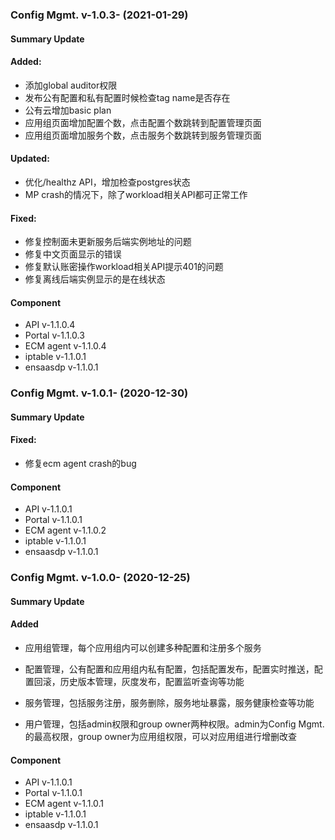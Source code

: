 ### Config Mgmt. v-1.0.3- (2021-01-29)

#### Summary Update

#### Added:

- 添加global auditor权限
- 发布公有配置和私有配置时候检查tag name是否存在
- 公有云增加basic plan
- 应用组页面增加配置个数，点击配置个数跳转到配置管理页面
- 应用组页面增加服务个数，点击服务个数跳转到服务管理页面

#### Updated:

- 优化/healthz API，增加检查postgres状态
- MP crash的情况下，除了workload相关API都可正常工作

#### Fixed:

  - 修复控制面未更新服务后端实例地址的问题
  - 修复中文页面显示的错误
  - 修复默认账密操作workload相关API提示401的问题
  - 修复离线后端实例显示的是在线状态

#### Component

- API v-1.1.0.4
- Portal v-1.1.0.3
- ECM agent v-1.1.0.4
- iptable v-1.1.0.1
- ensaasdp v-1.1.0.1

### Config Mgmt. v-1.0.1- (2020-12-30)

#### Summary Update

#### Fixed:

  - 修复ecm agent crash的bug

#### Component

- API v-1.1.0.1
- Portal v-1.1.0.1
- ECM agent v-1.1.0.2
- iptable v-1.1.0.1
- ensaasdp v-1.1.0.1

### Config Mgmt. v-1.0.0- (2020-12-25)

#### Summary Update
#### Added

  - 应用组管理，每个应用组内可以创建多种配置和注册多个服务
  - 配置管理，公有配置和应用组内私有配置，包括配置发布，配置实时推送，配置回滚，历史版本管理，灰度发布，配置监听查询等功能
  - 服务管理，包括服务注册，服务删除，服务地址暴露，服务健康检查等功能

  - 用户管理，包括admin权限和group owner两种权限。admin为Config Mgmt.的最高权限，group owner为应用组权限，可以对应用组进行增删改查

#### Component

- API v-1.1.0.1
- Portal v-1.1.0.1
- ECM agent v-1.1.0.1
- iptable v-1.1.0.1
- ensaasdp v-1.1.0.1
